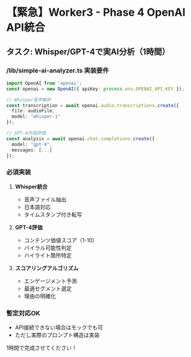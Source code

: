 # 【緊急】Worker3 - Phase 4 OpenAI API統合

## タスク: Whisper/GPT-4で実AI分析（1時間）

### /lib/simple-ai-analyzer.ts 実装要件
```typescript
import OpenAI from 'openai';
const openai = new OpenAI({ apiKey: process.env.OPENAI_API_KEY });

// Whisper音声解析
const transcription = await openai.audio.transcriptions.create({
  file: audioFile,
  model: "whisper-1"
});

// GPT-4内容評価
const analysis = await openai.chat.completions.create({
  model: "gpt-4",
  messages: [...]
});
```

### 必須実装
1. **Whisper統合**
   - 音声ファイル抽出
   - 日本語対応
   - タイムスタンプ付き転写

2. **GPT-4評価**
   - コンテンツ価値スコア（1-10）
   - バイラル可能性判定
   - ハイライト箇所特定

3. **スコアリングアルゴリズム**
   - エンゲージメント予測
   - 最適セグメント選定
   - 理由の明確化

### 暫定対応OK
- API接続できない場合はモックでも可
- ただし実際のプロンプト構造は実装

1時間で完成させてください！